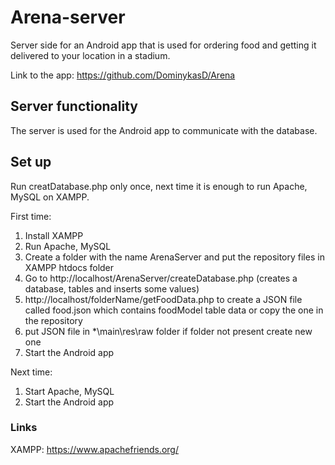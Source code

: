 # Arena-server
Server side for an Android app that is used for ordering food and getting it delivered to your location in a stadium.

Link to the app: https://github.com/DominykasD/Arena

## Server functionality
The server is used for the Android app to communicate with the database.

## Set up
Run creatDatabase.php only  once, next time it is enough to run Apache, MySQL on XAMPP.

First time:
1) Install XAMPP
2) Run Apache, MySQL
3) Create a folder with the name ArenaServer and put the repository files in XAMPP htdocs folder
4) Go to http://localhost/ArenaServer/createDatabase.php (creates a database, tables and inserts some values)
5) http://localhost/folderName/getFoodData.php to create a JSON file called food.json which contains foodModel table data or copy the one in the repository
6) put JSON file in *\main\res\raw folder if folder not present create new one
5) Start the Android app

Next time:
1) Start Apache, MySQL
2) Start the Android app

### Links
XAMPP: https://www.apachefriends.org/
